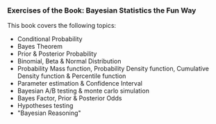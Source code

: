 ### Exercises of the Book: Bayesian Statistics the Fun Way

This book covers the following topics:
- Conditional Probability
- Bayes Theorem
- Prior & Posterior Probability
- Binomial, Beta & Normal Distribution
- Probability Mass function, Probability Density function, Cumulative Density function & Percentile function
- Parameter estimation & Confidence Interval
- Bayesian A/B testing & monte carlo simulation
- Bayes Factor, Prior & Posterior Odds
- Hypotheses testing
- "Bayesian Reasoning"

